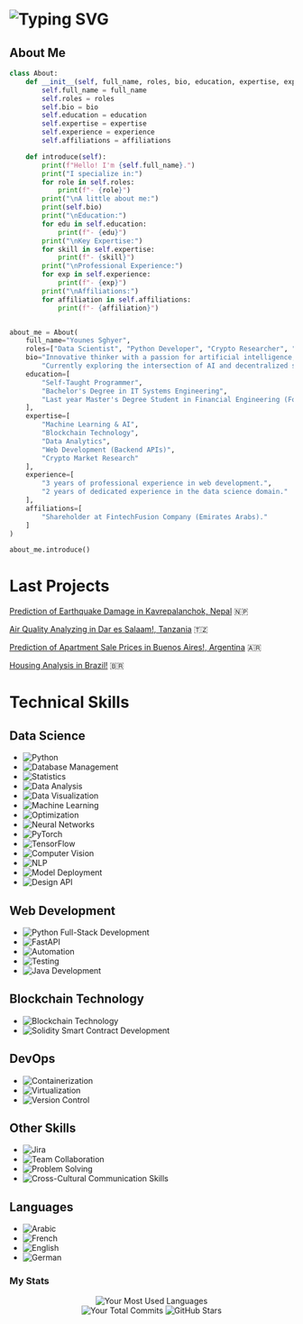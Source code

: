 # ![Typing SVG](https://readme-typing-svg.herokuapp.com?center=true&vCenter=true&size=30&width=650&height=50&lines=Welcome,+I'm+Younes!+👋;Data+Scientist+🧑🏻‍💻;Blockchain+Enthusiast+🌐;Crypto+Researcher+📊;Web+Developer+💻;AI/ML+Specialist+🤖)

## About Me

```python
class About:
    def __init__(self, full_name, roles, bio, education, expertise, experience, affiliations):
        self.full_name = full_name
        self.roles = roles
        self.bio = bio
        self.education = education
        self.expertise = expertise
        self.experience = experience
        self.affiliations = affiliations

    def introduce(self):
        print(f"Hello! I'm {self.full_name}.")
        print("I specialize in:")
        for role in self.roles:
            print(f"- {role}")
        print("\nA little about me:")
        print(self.bio)
        print("\nEducation:")
        for edu in self.education:
            print(f"- {edu}")
        print("\nKey Expertise:")
        for skill in self.expertise:
            print(f"- {skill}")
        print("\nProfessional Experience:")
        for exp in self.experience:
            print(f"- {exp}")
        print("\nAffiliations:")
        for affiliation in self.affiliations:
            print(f"- {affiliation}")


about_me = About(
    full_name="Younes Sghyer",
    roles=["Data Scientist", "Python Developer", "Crypto Researcher", "Web Developer"],
    bio="Innovative thinker with a passion for artificial intelligence, blockchain technology, and financial analytics. "
        "Currently exploring the intersection of AI and decentralized systems to build the future of FinTech.",
    education=[
        "Self-Taught Programmer",
        "Bachelor's Degree in IT Systems Engineering",
        "Last year Master's Degree Student in Financial Engineering (Focusing on AI in Finance)"
    ],
    expertise=[
        "Machine Learning & AI",
        "Blockchain Technology",
        "Data Analytics",
        "Web Development (Backend APIs)",
        "Crypto Market Research"
    ],
    experience=[
        "3 years of professional experience in web development.",
        "2 years of dedicated experience in the data science domain."
    ],
    affiliations=[
        "Shareholder at FintechFusion Company (Emirates Arabs)."
    ]
)

about_me.introduce()
```
# Last Projects

[Prediction of Earthquake Damage in Kavrepalanchok, Nepal](https://github.com/Younes202/Predict-Earthquake-Damage-in-Kavrepalanchok) 🇳🇵

[Air Quality Analyzing in Dar es Salaam!, Tanzania](https://github.com/Younes202/Air-Quality-Analyzing-in-Dar-es-Salaam-) 🇹🇿

[Prediction of Apartment Sale Prices in Buenos Aires!, Argentina](https://github.com/Younes202/Apartment-Sales-in-Buenos-Aires) 🇦🇷

[Housing Analysis in Brazil!](https://github.com/Younes202/Housing-Analysis-in-Brazil) 🇧🇷



# Technical Skills

## Data Science
- ![Python](https://img.shields.io/badge/Python-3776AB.svg?style=for-the-badge&logo=Python&logoColor=white) 
- ![Database Management](https://img.shields.io/badge/Database%20Management-003B57.svg?style=for-the-badge&logo=PostgreSQL&logoColor=white) 
- ![Statistics](https://img.shields.io/badge/Statistical%20Analysis-2E8B57.svg?style=for-the-badge&logo=Statamic&logoColor=white) 
- ![Data Analysis](https://img.shields.io/badge/Data%20Analysis-1F425F.svg?style=for-the-badge) 
- ![Data Visualization](https://img.shields.io/badge/Data%20Visualization-9ACD32.svg?style=for-the-badge&logo=Tableau&logoColor=white) 
- ![Machine Learning](https://img.shields.io/badge/Machine%20Learning-FFA500.svg?style=for-the-badge&logo=TensorFlow&logoColor=white) 
- ![Optimization](https://img.shields.io/badge/Optimization-FFD700.svg?style=for-the-badge)
- ![Neural Networks](https://img.shields.io/badge/Neural%20Networks-4B0082.svg?style=for-the-badge&logo=Keras&logoColor=white)  
- ![PyTorch](https://img.shields.io/badge/PyTorch-EE4C2C.svg?style=for-the-badge&logo=PyTorch&logoColor=white)  
- ![TensorFlow](https://img.shields.io/badge/TensorFlow-FF6F00.svg?style=for-the-badge&logo=TensorFlow&logoColor=white)  
- ![Computer Vision](https://img.shields.io/badge/Computer%20Vision-4682B4.svg?style=for-the-badge&logo=OpenCV&logoColor=white)  
- ![NLP](https://img.shields.io/badge/Natural%20Language%20Processing-32CD32.svg?style=for-the-badge&logo=spaCy&logoColor=white)  
- ![Model Deployment](https://img.shields.io/badge/Model%20Deployment-00BFFF.svg?style=for-the-badge&logo=AWS&logoColor=white)
- ![Design API](https://img.shields.io/badge/API%20Design-00BFFF.svg?style=for-the-badge&logo=Swagger&logoColor=white)

## Web Development
- ![Python Full-Stack Development](https://img.shields.io/badge/Full--Stack%20Python-Development-007396.svg?style=for-the-badge&logo=Node.js&logoColor=white) 
- ![FastAPI](https://img.shields.io/badge/FastAPI-009688.svg?style=for-the-badge&logo=FastAPI&logoColor=white) 
- ![Automation](https://img.shields.io/badge/Automation-8A2BE2.svg?style=for-the-badge&logo=Ansible&logoColor=white) 
- ![Testing](https://img.shields.io/badge/Testing-4CAF50.svg?style=for-the-badge&logo=Mocha&logoColor=white)
- ![Java Development](https://img.shields.io/badge/Java%20Development-007396.svg?style=for-the-badge&logo=Java&logoColor=white)  

## Blockchain Technology 
- ![Blockchain Technology ](https://img.shields.io/badge/Blockchain%20Technology-4682B4.svg?style=for-the-badge&logo=Bitcoin&logoColor=white)
- ![Solidity Smart Contract Development](https://img.shields.io/badge/Solidity%20Smart%20Contract%20Development-663399.svg?style=for-the-badge&logo=Ethereum&logoColor=white) 
  
## DevOps
- ![Containerization](https://img.shields.io/badge/Containerization-2496ED.svg?style=for-the-badge&logo=Docker&logoColor=white) 
- ![Virtualization](https://img.shields.io/badge/Virtualization-563D7C.svg?style=for-the-badge&logo=VMware&logoColor=white) 
- ![Version Control](https://img.shields.io/badge/Version%20Control-181717.svg?style=for-the-badge&logo=GitHub&logoColor=white) 

## Other Skills
- ![Jira](https://img.shields.io/badge/Jira-0052CC.svg?style=for-the-badge&logo=Jira&logoColor=white) 
- ![Team Collaboration](https://img.shields.io/badge/Team%20Collaboration-FF6347.svg?style=for-the-badge&logo=Microsoft%20Teams&logoColor=white) 
- ![Problem Solving](https://img.shields.io/badge/Problem%20Solving-FF4500.svg?style=for-the-badge&logo=Wolfram%20Mathematica&logoColor=white) 
- ![Cross-Cultural Communication Skills](https://img.shields.io/badge/Cross--Cultural%20Communication%20Skills-2E8B57.svg?style=for-the-badge&logo=Google%20Translate&logoColor=white)
  
## Languages
- ![Arabic](https://img.shields.io/badge/Arabic-Native-5C33FF.svg?style=flat-square&logo=Arabic&logoColor=white) 
- ![French](https://img.shields.io/badge/French-Proficient-0078D4.svg?style=flat-square&logo=French&logoColor=white)
- ![English](https://img.shields.io/badge/English-Proficient-217346.svg?style=flat-square&logo=English&logoColor=white) 
- ![German](https://img.shields.io/badge/German-Basic-FFD700.svg?style=flat-square&logo=German&logoColor=black)


### **My Stats**  



<div align="center">
  <!-- Most Used Languages in the center -->
  <img src="https://github-readme-stats.vercel.app/api/top-langs/?username=Younes202&layout=compact&theme=algolia&hide=html&langs_count=10&width=500&height=150" alt="Your Most Used Languages"/>
</div>

<div align="center">
  <!-- Total Commits and GitHub Stars on the same line -->
  <img src="https://github-readme-stats.vercel.app/api?username=Younes202&show_icons=true&count_private=true&theme=algolia&hide=stars,prs,issues,contribs&width=500&height=150" alt="Your Total Commits"/>
  <img src="https://github-readme-streak-stats.herokuapp.com/?user=Younes202&theme=algolia&hide_border=true&width=500&height=150" alt="GitHub Stars"/>
</div>




